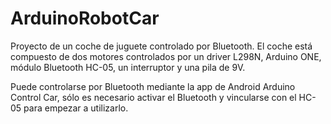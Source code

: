 # ArduinoRobotCar
Proyecto de un coche de juguete controlado por Bluetooth.
El coche está compuesto de dos motores controlados por un driver L298N, Arduino ONE, módulo Bluetooth HC-05, un interruptor y una pila de 9V.

Puede controlarse por Bluetooth mediante la app de Android Arduino Control Car, sólo es necesario activar el Bluetooth y vincularse con el HC-05 para empezar a utilizarlo.

